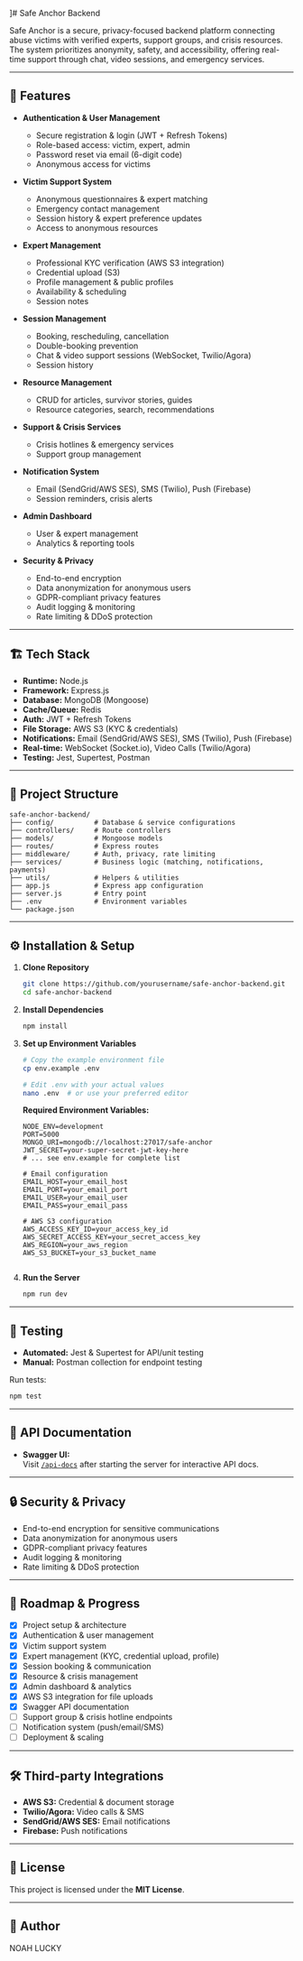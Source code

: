 ]# Safe Anchor Backend

Safe Anchor is a secure, privacy-focused backend platform connecting abuse victims with verified experts, support groups, and crisis resources. The system prioritizes anonymity, safety, and accessibility, offering real-time support through chat, video sessions, and emergency services.

---

## 🚀 Features

- **Authentication & User Management**
  - Secure registration & login (JWT + Refresh Tokens)
  - Role-based access: victim, expert, admin
  - Password reset via email (6-digit code)
  - Anonymous access for victims

- **Victim Support System**
  - Anonymous questionnaires & expert matching
  - Emergency contact management
  - Session history & expert preference updates
  - Access to anonymous resources

- **Expert Management**
  - Professional KYC verification (AWS S3 integration)
  - Credential upload (S3)
  - Profile management & public profiles
  - Availability & scheduling
  - Session notes

- **Session Management**
  - Booking, rescheduling, cancellation
  - Double-booking prevention
  - Chat & video support sessions (WebSocket, Twilio/Agora)
  - Session history

- **Resource Management**
  - CRUD for articles, survivor stories, guides
  - Resource categories, search, recommendations

- **Support & Crisis Services**
  - Crisis hotlines & emergency services
  - Support group management

- **Notification System**
  - Email (SendGrid/AWS SES), SMS (Twilio), Push (Firebase)
  - Session reminders, crisis alerts

- **Admin Dashboard**
  - User & expert management
  - Analytics & reporting tools

- **Security & Privacy**
  - End-to-end encryption
  - Data anonymization for anonymous users
  - GDPR-compliant privacy features
  - Audit logging & monitoring
  - Rate limiting & DDoS protection

---

## 🏗️ Tech Stack

- **Runtime:** Node.js
- **Framework:** Express.js
- **Database:** MongoDB (Mongoose)
- **Cache/Queue:** Redis
- **Auth:** JWT + Refresh Tokens
- **File Storage:** AWS S3 (KYC & credentials)
- **Notifications:** Email (SendGrid/AWS SES), SMS (Twilio), Push (Firebase)
- **Real-time:** WebSocket (Socket.io), Video Calls (Twilio/Agora)
- **Testing:** Jest, Supertest, Postman

---

## 📂 Project Structure

```
safe-anchor-backend/
├── config/          # Database & service configurations
├── controllers/     # Route controllers
├── models/          # Mongoose models
├── routes/          # Express routes
├── middleware/      # Auth, privacy, rate limiting
├── services/        # Business logic (matching, notifications, payments)
├── utils/           # Helpers & utilities
├── app.js           # Express app configuration
├── server.js        # Entry point
├── .env             # Environment variables
└── package.json
```

---

## ⚙️ Installation & Setup

1. **Clone Repository**
   ```bash
   git clone https://github.com/yourusername/safe-anchor-backend.git
   cd safe-anchor-backend
   ```

2. **Install Dependencies**
   ```bash
   npm install
   ```

3. **Set up Environment Variables**
   ```bash
   # Copy the example environment file
   cp env.example .env
   
   # Edit .env with your actual values
   nano .env  # or use your preferred editor
   ```
   
   **Required Environment Variables:**
   ```env
   NODE_ENV=development
   PORT=5000
   MONGO_URI=mongodb://localhost:27017/safe-anchor
   JWT_SECRET=your-super-secret-jwt-key-here
   # ... see env.example for complete list

   # Email configuration
   EMAIL_HOST=your_email_host
   EMAIL_PORT=your_email_port
   EMAIL_USER=your_email_user
   EMAIL_PASS=your_email_pass

   # AWS S3 configuration
   AWS_ACCESS_KEY_ID=your_access_key_id
   AWS_SECRET_ACCESS_KEY=your_secret_access_key
   AWS_REGION=your_aws_region
   AWS_S3_BUCKET=your_s3_bucket_name

   
   ```

4. **Run the Server**
   ```bash
   npm run dev
   ```

---

## 🧪 Testing

- **Automated:** Jest & Supertest for API/unit testing
- **Manual:** Postman collection for endpoint testing

Run tests:
```bash
npm test
```

---

## 📖 API Documentation

- **Swagger UI:**  
  Visit [`/api-docs`](http://localhost:5000/api-docs) after starting the server for interactive API docs.

---

## 🔒 Security & Privacy

- End-to-end encryption for sensitive communications
- Data anonymization for anonymous users
- GDPR-compliant privacy features
- Audit logging & monitoring
- Rate limiting & DDoS protection

---

## 📅 Roadmap & Progress

- [x] Project setup & architecture
- [x] Authentication & user management
- [x] Victim support system
- [x] Expert management (KYC, credential upload, profile)
- [x] Session booking & communication
- [x] Resource & crisis management
- [x] Admin dashboard & analytics
- [x] AWS S3 integration for file uploads
- [x] Swagger API documentation
- [ ] Support group & crisis hotline endpoints
- [ ] Notification system (push/email/SMS)
- [ ] Deployment & scaling

---

## 🛠️ Third-party Integrations

- **AWS S3:** Credential & document storage
- **Twilio/Agora:** Video calls & SMS
- **SendGrid/AWS SES:** Email notifications
- **Firebase:** Push notifications

---

## 📜 License

This project is licensed under the **MIT License**.

---

## 👤 Author

NOAH LUCKY